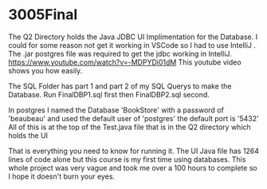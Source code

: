 # 3005Final

The Q2 Directory holds the Java JDBC UI Implimentation for the Database.
I could for some reason not get it working in VSCode so I had to use IntelliJ .
The .jar postgres file was required to get the jdbc working in IntelliJ.
https://www.youtube.com/watch?v=-MDPYDi01dM
This youtube video shows you how easily.

The SQL Folder has part 1 and part 2 of my SQL Querys to make the Database.
Run FinalDBP1.sql first then FinalDBP2.sql second.

In postgres I named the Database 'BookStore' with a password of 'beaubeau' and used the default user of 'postgres'
the default port is '5432'
All of this is at the top of the Test.java file that is in the Q2 directory which holds the UI

That is everything you need to know for running it.
The UI Java file has 1264 lines of code alone but this course is my first time using databases.
This whole project was very vague and took me over a 100 hours to complete so I hope it doesn't burn your eyes.

